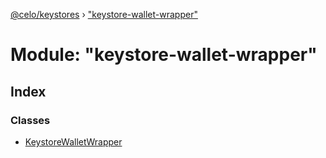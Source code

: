 [@celo/keystores](../README.md) › ["keystore-wallet-wrapper"](_keystore_wallet_wrapper_.md)

# Module: "keystore-wallet-wrapper"

## Index

### Classes

* [KeystoreWalletWrapper](../classes/_keystore_wallet_wrapper_.keystorewalletwrapper.md)
